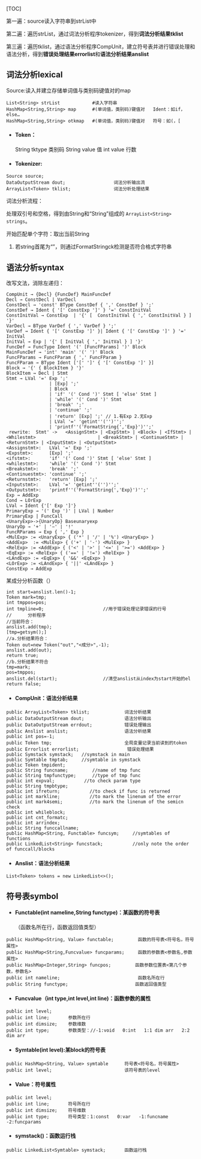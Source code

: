 [TOC]

第一遍：source读入字符串到strList中

第二遍：遍历strList，通过词法分析程序tokenizer，得到**词法分析结果tklist**

第三遍：遍历tklist，通过语法分析程序CompUnit，建立符号表并进行错误处理和语法分析，得到**错误处理结果errorlist**和**语法分析结果anslist**

## 词法分析lexical

Source:读入并建立存储单词值与类别码键值对的map

```
List<String> strList 		    #读入字符串
HashMap<String,String> map		#(单词值，类别码)键值对	Ident：如if，else…
HashMap<String,String> otkmap	#(单词值，类别码)键值对	符号：如(，[
```

- #### Token：

  String tktype	类别码	String value	 值		int value		行数

- #### Tokenizer:

```
Source source;						        
DataOutputStream dout;					词法分析输出流
ArrayList<Token> tklist;				词法分析处理结果
```

词法分析流程：

处理双引号和空格，得到由String和“String”组成的 `ArrayList<String> strings`。

开始匹配单个字符：取出当前String

1. 若string首尾为“”，则通过FormatStringck检测是否符合格式字符串

## 语法分析syntax

改写文法，消除左递归：

```
CompUnit → {Decl} {FuncDef} MainFuncDef
Decl → ConstDecl | VarDecl
ConstDecl → 'const' BType ConstDef { ',' ConstDef } ';'
ConstDef → Ident { '[' ConstExp ']' } '=' ConstInitVal
ConstInitVal → ConstExp  | '{' [  ConstInitVal { ',' ConstInitVal } ] '}'
VarDecl → BType VarDef { ',' VarDef } ';'
VarDef → Ident { '[' ConstExp ']' }| Ident { '[' ConstExp ']' } '=' InitVal
InitVal → Exp | '{' [ InitVal { ',' InitVal } ] '}'
FuncDef → FuncType Ident '(' [FuncFParams] ')' Block
MainFuncDef → 'int' 'main' '(' ')' Block
FuncFParams → FuncFParam { ',' FuncFParam }
FuncFParam → BType Ident ['[' ']' { '[' ConstExp ']' }]
Block → '{' { BlockItem } '}'
BlockItem → Decl | Stmt
Stmt → LVal '=' Exp ';' 
                | [Exp] ';' 
                | Block
                | 'if' '(' Cond ')' Stmt [ 'else' Stmt ] 
                | 'while' '(' Cond ')' Stmt
                | 'break' ';'
                | 'continue' ';'
                | 'return' [Exp] ';' // 1.有Exp 2.无Exp
                | LVal '=' 'getint''('')'';'
                | 'printf''('FormatString{','Exp}')'';'
 rewrite:  Stmt' ->   <AssignStmt> | <ExpStmt> | <Block> | <IfStmt> | <Whilestmt>                       | <BreakStmt> | <ContinueStmt> | <ReturnStmt> | <InputStmt> | <OutputStmt>
<Assignstmt>:	LVal '=' Exp ';'
<Expstmt>:		[Exp] ';'
<ifstmt>:		'if' '(' Cond ')' Stmt [ 'else' Stmt ]
<whilestmt>:	'while' '(' Cond ')' Stmt
<Breakstmt>:	'break' ';'
<Continuestmt>:	'continue' ';'
<Returnstmt>:	'return' [Exp] ';'
<Inputstmt>:	LVal '=' 'getint''('')'';'
<Outputstmt>:	'printf''('FormatString{','Exp}')'';'
Exp → AddExp
Cond → LOrExp
LVal → Ident {'[' Exp ']'}
PrimaryExp → '(' Exp ')' | LVal | Number
PrimaryExp | FuncCall
<UnaryExp>->{UnaryOp} Baseunaryexp
UnaryOp → '+' | '−' | '!'
FuncRParams → Exp { ',' Exp }
<MulExp> := <UnaryExp> { ('*' | '/' | '%') <UnaryExp> }
<AddExp>  := <MulExp> { ('+' | '-') <MulExp> }
<RelExp> := <AddExp> { ('<' | '>' | '<=' | '>=') <AddExp> }
<EqExp> := <RelExp> { ('==' | '!=') <RelExp> }
<LAndExp> := <EqExp> { '&&' <EqExp> }
<LOrExp> := <LAndExp> { '||' <LAndExp> }
ConstExp → AddExp
```

某成分分析函数（）

```
int start=anslist.len()-1;				
Token mark=tmp;
int tmppos=pos;						
int tmpline=0;						//用于错误处理记录错误的行号
//		分析程序
//当前符合：
anslist.add(tmp);
[tmp=getsym();]
//a.分析结果符合：
Token out=new Token("out","<成分>",-1);
anslist.add(out);
return true;
//b.分析结果不符合
tmp=mark;
pos=tmppos;
anslist.del(start);					//清空anslist从index为start开始的el
return false;	
```

- #### CompUnit：语法分析结果

```
public ArrayList<Token> tklist;				词法分析结果
public DataOutputStream dout;				语法分析输出
public DataOutputStream errdout;			错误处理输出
public Anslist anslist;						语法分析结果
public int pos=-1;
public Token tmp;							全局变量记录当前读到的token
public Errorlist errorlist;					 错误处理结果
public Symstack symstack;   //symstack in main
public Symtable tmptab;     //symtable in symstack
public Token tmpident;
public String funcname;         //name of tmp func
public String tmpfunctype;      //type of tmp func
public int expval;           //to check param type
public String tmpbtype;
public int ifreturn;           //to check if func is returned
public int markline;           //to mark the linenum of the error
public int mark4semi;          //to mark the linenum of the semicn check
public int whileblock;
public int cnt_formatc;
public int arrindex;
public String funccallname;
public HashMap<String, Functable> funcsym;     //symtables of functions
public LinkedList<String> funcstack;           //only note the order of funccall/blocks
```

- #### Anslist：语法分析结果

```
List<Token> tokens = new LinkedList<>();
```

## 符号表symbol

- #### Functable(int nameline,String functype)：某函数的符号表

  （函数名所在行，函数返回值类型）

```
public HashMap<String, Value> functable;       	 函数的符号表<符号名，符号属性>
public HashMap<String,Funcvalue> funcparams;     函数的参数表<参数名,参数属性>
public HashMap<Integer,String> funcpos;			函数参数位置表<第几个参数，参数名>
public int nameline;                          	 函数名所在行
public String functype;      				    函数返回值类型		
```

- #### Funcvalue（int type,int level,int line)：函数参数的属性

```
public int level;					
public int line;       参数所在行
public int dimsize;    参数维数
public int type;       参数类型：//-1:void	0:int   1:1 dim arr   2:2 dim arr
```

- #### Symtable(int level):某block的符号表

```
public HashMap<String, Value> symtable		符号表<符号名，符号属性>
public int level;			                该符号表的level			  				   
```

- #### Value：符号属性

```
public int level;
public int line;       符号所在行
public int dimsize;    符号维数
public int type;       符号类型：1:const   0:var   -1:funcname     -2:funcparams
```

- #### symstack()：函数运行栈

```
public LinkedList<Symtable> symstack;		函数运行栈
```

